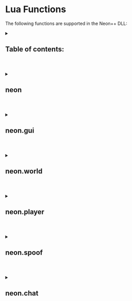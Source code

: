 # Lua Functions
The following functions are supported in the Neon++ DLL:
<details><summary>
  
## Table of contents:
  
</summary>
  
  neon\
  neon.build\
  neon.version\
  neon.name\
  neon.uniqueId\
  neon.reloadMods()\
  neon.warpAnimation(bool)\
  neon.gui\
  neon.gui.openGui()
  
  neon.world\
  neon.world.removeEntity(entityId)\
  neon.world.respawnInWorld(bool)\
  neon.world.reachEntities(bool)\
  neon.world.ignorePhysicsObjectCollisions(bool)\
  neon.world.ignoreProjectileCollisions(bool)\
  neon.world.ignoreVehicleCollisions(bool)
  
  neon.player\
  neon.player.ignoreItemPickup(bool)\
  neon.player.ignoreShipUpdate(bool)\
  neon.player.setName(name)\
  neon.player.setMode(mode)\
  neon.player.setHairDirectives(directives)\
  neon.player.setHairGroup(group)\
  neon.player.setHairType(type)\
  neon.player.setFacialHairDirectives(directives)\
  neon.player.setFacialHairGroup(group)\
  neon.player.setFacialHairType(type)\
  neon.player.setFacialMaskDirectives(directives)\
  neon.player.setFacialMaskGroup(group)\
  neon.player.setFacialMaskType(type)\
  neon.player.setBodyDirectives(directives)\
  neon.player.setEmoteDirectives(directives)
  
  neon.spoof\
  neon.spoof.setPlayerUUID(uuid)\
  neon.spoof.getPlayerUUID()\
  neon.spoof.setAssetDigest(digest)\
  neon.spoof.getAssetDigest()
  
  neon.chat\
  neon.chat.sendMessage(message, chatMode)\
  neon.chat.lastMessage()
</details>
    
#
<details><summary>
  
## neon
  
</summary>

### neon.build

#### Returns the build number of the application.

Example usage:

```lua
sb.logInfo(neon.build) -- Prints the build number of the application
```

### neon.version

#### Returns the version string of the application.

Example usage:

```lua
sb.logInfo(neon.version) -- Prints the version string of the application
```

### neon.name

#### Returns the name of the application.

Example usage:

```lua
sb.logInfo(neon.name) -- Prints the name of the application
```

### neon.uniqueId

#### Returns the unique identifier of the application.

Example usage:

```lua
sb.logInfo(neon.uniqueId) -- Prints the unique identifier of the application
```

### neon.reloadMods()

#### Reloads the application with the current set of mods.

Example usage:

```lua
neon.reloadMods() -- Reloads the application with the current set of mods
```

### neon.warpAnimation(bool)

#### Shows the warp animation in the titlescreen.

`bool : bool - true or false.`

Example usage:

```lua
neon.warpAnimation(true)
```
</details>

#

<details><summary>
  
## neon.gui
  
</summary>

(only gui version of the dll)

### neon.gui.openGui()
#### Enables the GUI. 

Example usage:

```lua
neon.gui.openGui() -- Enables the GUI
```
</details>

#

<details><summary>
  
## neon.world
  
</summary>

### neon.world.removeEntity(entityId) 

#### Removes the entity with the specified ID from the world locally.

`entityId : int - The ID of the entity to remove.`

Example usage:

```lua
neon.world.removeEntity(123) -- Removes the entity with ID 123 from the world
```
### neon.world.respawnInWorld(bool) 

#### Gives you the ability to automatically respawn on the current world.

`bool : bool - true or false.`

Example usage:

```lua
neon.world.respawnInWorld(true) -- Respawns you on the world after dying
```
### neon.world.getPlayerAimPosition(entityId) 

#### Allows you to see the aimPosition of other players.

`entityId : int - The ID of the entity you want the aim position from.`

Example usage:

```lua
local aimPosition =  {neon.world.getPlayerAimPosition(entity.Id())} -- would get your own aimPosition
```
### neon.world.reachEntities(bool) 

#### Allows you to reach through walls (radius still unaffected).

`bool : bool - true or false.`

Example usage:

```lua
neon.world.reachEntities(true) -- Enables Wall Reach
```
### neon.world.ignorePhysicsObjectCollisions(bool) 

#### Ignoring physics-object collisions for your world.

`bool : bool - true or false.`

Example usage:

```lua
neon.world.ignorePhysicsObjectCollisions(true)
```
### neon.world.ignoreProjectileCollisions(bool) 

#### Ignoring projectile collisions for your world.

`bool : bool - true or false.`

Example usage:

```lua
neon.world.ignoreProjectileCollisions(true)
```
### neon.world.ignoreVehicleCollisions(bool) 

#### Ignoring vehicle collisions for your world.

`bool : bool - true or false.`

Example usage:

```lua
neon.world.ignoreVehicleCollisions(true)
```

</details>

#

<details><summary>
  
## neon.player
  
</summary>

### neon.player.ignoreItemPickup(bool)

#### Ignoring dropped items (for crash protection, spam, etc...).

`bool : bool - true or false.`

Example usage:

```lua
neon.player.ignoreItemPickup(true)
```
### neon.player.ignoreShipUpdate(bool)

#### Ignoring updates sent to your ship (for crash protection, spam, etc...). This feature will still allow for the temporary altering of your ship, but will keep your shipworld protected in not saving the altered state. (this includes updates you do)

`bool : bool - true or false.`

Example usage:

```lua
neon.player.ignoreShipUpdate(true)
```
### neon.player.setName(name)

#### Sets the name of the Player.

`name : string`

Example usage:

```lua
neon.player.setName("example")
```
### neon.player.setMode(mode)

#### Sets the game difficulty for the player.

`mode : int - 0 (Casual), 1 (Survival), 2 (Hardcore).`

Example usage:

```lua
neon.player.setMode(0)
```
### neon.player.setHairDirectives(directives)

#### Sets the hair directives of the player.

`directives : string`

Example usage:

```lua
neon.player.setHairDirectives("?crop=0;0;2;2?multiply=0000?blendscreen=/ai/ai.png;")
```
### neon.player.setHairGroup(group)

#### Sets the hair group of the player.

`group : string`

Example usage:

```lua
neon.player.setHairGroup("hair")
```
### neon.player.setHairType(type)

#### Sets the hair type of the player.

`type : string`

Example usage:

```lua
neon.player.setHairType("1")
```
### neon.player.setFacialHairDirectives(directives)

#### Sets the facial hair directives of the player.

`directives : string`

Example usage:

```lua
neon.player.setFacialHairDirectives("?crop=0;0;2;2?multiply=0000?blendscreen=/ai/ai.png;")
```
### neon.player.setFacialHairGroup(group)

#### Sets the facial hair group of the player.

`group : string`

Example usage:

```lua
neon.player.setFacialHairGroup("")
```
### neon.player.setFacialHairType(type)

#### Sets the facial hair type of the player.

`type : string`

Example usage:

```lua
neon.player.setFacialHairType("")
```
### neon.player.setFacialMaskDirectives(directives)

#### Sets the facial mask directives of the player.

`directives : string`

Example usage:

```lua
neon.player.setFacialMaskDirectives("?crop=0;0;2;2?multiply=0000?blendscreen=/ai/ai.png;")
```
### neon.player.setFacialMaskGroup(group)

#### Sets the facial mask group of the player.

`group : string`

Example usage:

```lua
neon.player.setFacialMaskGroup("")
```
### neon.player.setFacialMaskType(type)

#### Sets the facial mask type of the player.

`type : string`

Example usage:

```lua
neon.player.setFacialMaskType("")
```
### neon.player.setBodyDirectives(directives)

#### Sets the body directives of the player.

`directives : string`

Example usage:

```lua
neon.player.setBodyDirectives("?crop=0;0;2;2?multiply=0000?blendscreen=/ai/ai.png;")
```
### neon.player.setEmoteDirectives(directives)

#### Sets the emote directives of the player.

`directives : string`

Example usage:

```lua
neon.player.setEmoteDirectives("?crop=0;0;2;2?multiply=0000?blendscreen=/ai/ai.png;")
```

</details>

#

<details><summary>
  
## neon.spoof
  
</summary>

### neon.spoof.setPlayerUUID(uuid)

#### Sets the player's UUID to the specified value.

`uuid : string - The UUID to set.`

Example usage:

```lua
neon.spoof.setPlayerUUID("123e4567-e89b-12d3-a456-426655440000")-- Sets the player's UUID
```
### neon.spoof.getPlayerUUID()

#### Returns the player's current UUID.

Example usage:

```lua
local uuid = neon.spoof.getPlayerUUID() -- Gets the player's current spoofed UUID
```
### neon.spoof.setAssetDigest(digest)

#### Sets the player's AssetDigest to the specified value.

`digest : string - The AssetDigest to set.`

Example usage:

```lua
neon.spoof.setAssetDigest("fffffffffffffffffffffffffffffffffff")-- Sets the player's AssetDigest
```
### neon.spoof.getAssetDigest()

#### Returns the player's current AssetDigest.

Example usage:

```lua
local digest = neon.spoof.getAssetDigest() -- Gets the player's current AssetDigest
```

</details>

#

<details><summary>
  
## neon.chat
  
</summary>
  
### neon.chat.sendMessage( message , chatMode )

#### Sends a chat message to the server.

`message : string - The message to send.`

`chatMode : int - The chat mode to use. Defaults to 0 (normal chat).`

Example usage:

```lua
neon.chat.sendMessage("Hello, world!") -- Sends a chat message
```
### neon.chat.lastMessage()

#### Returns the most recent chat message received.

Example usage:

```lua
local count, message = neon.chat.lastMessage() -- Gets the most recent chat message

sb.logInfo(message.Nick, message.Text) -- Prints the nickname and text of the message
```
